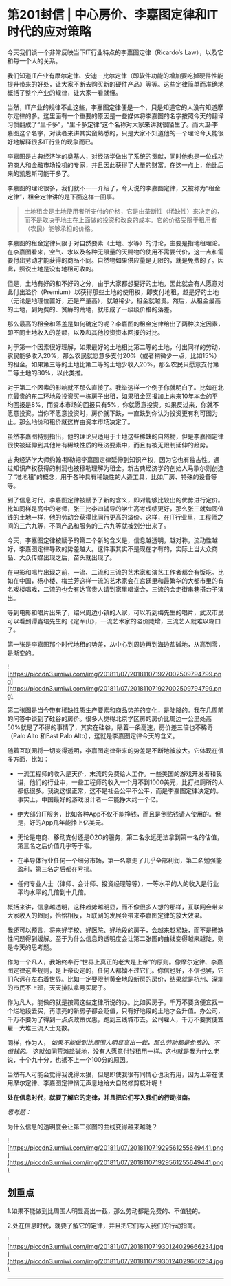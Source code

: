 # 第201封信 | 中心房价、李嘉图定律和IT时代的应对策略

今天我们谈一个非常反映当下IT行业特点的李嘉图定律（Ricardo’s Law），以及它和每一个人的关系。

我们知道IT产业有摩尔定律、安迪－比尔定律（即软件功能的增加要吃掉硬件性能提升带来的好处，让大家不断去购买新的硬件产品）等等。这些定律简单而准确地概括了整个产业的规律，让大家一看就懂。

当然，IT产业的规律不止这些，李嘉图定律便是一个，只是知道它的人没有知道摩尔定律的多。这里面有一个重要的原因是一些媒体将李嘉图的名字按照今天的翻译习惯翻成了“里卡多”，“里卡多定律”这个名称对大家来讲就很陌生了。而大卫∙李嘉图这个名字，对读者来讲其实蛮熟悉的，只是大家不知道他的一个理论今天能很好地解释很多IT行业的现象而已。

李嘉图是古典经济学的奠基人，对经济学做出了系统的贡献，同时他也是一位成功的商人和金融市场投机的专家，并且因此获得了大量的财富。在这一点上，他比后来的凯恩斯可能干多了。

李嘉图的理论很多，我们就不一一介绍了，今天说的李嘉图定律，又被称为“租金定律”，租金定律讲的是下面这样一回事。

> 土地租金是土地使用者所支付的价格，它是由垄断性（稀缺性）来决定的，而不是取决于地主在上面做的投资和改良的成本。它的价格受限于租用者（农民）能够承担的价格。

李嘉图的租金定律只限于对自然要素（土地、水等）的讨论，主要是指地租理论。在李嘉图看来，空气、水以及各种无限量的天赐物的使用不需要代价，这一点和需要付出劳动才能获得的商品不同。自然物如果供应量是无限的，就是免费的了。因此，照说土地是没有地租可收的。

但是，土地有好的和不好的之分，由于大家都想要好的土地，因此就会有人愿意对此付出溢价（Premium）以获得那些土地的使用权，即支付地租。越是好的土地（无论是地理位置好，还是产量高），就越稀少，租金就越贵。然后，从租金最高的土地，到免费的、贫瘠的荒地，就形成了一级级价格的落差。

那么最高的租金和落差是如何确定的呢？李嘉图的租金定律给出了两种决定因素，即不同土地收入的差额，以及和其他投资资本回报的对比。

对于第一个因素很好理解，如果最好的土地相比第二等的土地，付出同样的劳动，农民能多收入20%，那么农民就愿意多支付20%（或者稍微少一点，比如15%）的租金。如果第三等的土地比第二等的土地少收入20%，那么农民只愿意支付第二等土地的80%，以此类推。

对于第二个因素的影响就不那么直接了。我举这样一个例子你就明白了。比如在北京最贵的东二环地段投资买一栋房子出租，如果租金回报加上未来10年本金的平均回报是8%，而资本市场的回报只有5%，你就愿意投资。如果反过来，你就不愿意投资。当你不愿意投资时，房价就下跌，一直跌到你认为投资更有利可图为止。那么地价和租价就这样由资本市场决定了。

虽然李嘉图特别指出，他的理论只适用于土地这些稀缺的自然物，但是李嘉图定律很快被延伸到其他带有稀缺性质的经济要素中，而且有被无限制延伸的趋势。

古典经济学大师约翰∙穆勒把李嘉图定律延伸到知识产权，因为它也有独占性。通过知识产权获得的利润也被穆勒理解为租金。新古典经济学的创始人马歇尔则创造了“准地租”的概念，用于各种具有稀缺性的人造工具，比如厂房、特殊的设备等等。

到了信息时代，李嘉图定律被赋予了新的含义，即对能够比较出的优势进行定价。比如同样是高中的老师，张三比李四辅导的学生高考成绩更好，那么张三就如同值钱的土地一样，他的劳动会获得比同行更高的溢价。这样，在IT行业里，工程师之间的三六九等，不同产品和服务的三六九等就被划分出来了。

今天，李嘉图定律被赋予的第二个新的含义是，信息越透明，越对称，流动性越好，李嘉图定律导致的势差越大。这件事其实不是现在才有的，实际上当大众商品、大众传媒出现之后，苗头就出现了。

在电影和唱片出现之前，一流、二流和三流的艺术家和演艺工作者都会有饭吃。比如在中国，杨小楼、梅兰芳这样一流的艺术家会在宫廷里和最繁华的大都市里的有名戏楼唱戏，二流的也会有达官贵人请到家里唱堂会，三流的会走街串巷搭台子演出。

等到电影和唱片出来了，绍兴周边小镇的人家，可以听到梅先生的唱片，武汉市民可以看到谭鑫培先生的《定军山》，一流艺术家的溢价陡增，三流艺人就难以糊口了。

第一张是李嘉图那个时代地租的势差，从中心到周边再到海边盐碱地，从高到零，是渐变的。

![https://piccdn3.umiwi.com/img/201811/07/201811071927002509794799.png](https://piccdn3.umiwi.com/img/201811/07/201811071927002509794799.png)

第二张图是当今带有稀缺性质生产要素和商品势差的变化，是陡降的。我在几周前的问答中谈到了硅谷的房价。很多人觉得北京学区房的房价比周边一公里处高50%就是了不得的事情了，其实在硅谷，隔着一条高速，房价差三倍也不稀奇（Palo Alto 和East Palo Alto），这就是李嘉图定律今天的含义。

随着互联网将一切变得透明，李嘉图定律带来的势差是不断地被放大。它体现在很多方面，比如：

* 一流工程师的收入是天价，末流的免费给人工作。一些美国的游戏开发者和我讲，他们的行业中，一些工程师的收入一个月不到1000美元，比打扫厕所的人都低很多。我说这很正常，这不是社会公平不公平，而是李嘉图定律决定的。事实上，中国最好的游戏设计者一年能挣大约一个亿。

* 绝大部分IT服务，比如各种App不仅不能挣钱，而且是倒贴钱请人使用的。但是，好的App几年能挣上亿美元。

* 无论是电商、移动支付还是O2O的服务，第二名永远无法拿到第一名的估值，第三名之后价值几乎等于零。

* 在半导体行业任何一个细分市场，第一名拿走了几乎全部利润，第二名勉强能盈利，第三名之后都在亏损。

* 任何专业人士（律师、会计师、投资经理等等），一等水平的人的收入是行业平均水平的几倍到十几倍。

概括来讲，信息越透明，这种趋势越明显，而不像很多人想的那样，互联网会带来大家收入的趋同，恰恰相反，互联网的发展会带来李嘉图定律的放大效果。

我还可以预言，将来好学校、好医院、好地段的房子，会越来越紧缺，而不是稀缺性问题得到缓解。至于为什么信息的透明度会让第二张图的曲线变得越来越陡，则是今天的思考题。

作为一个凡人，我始终奉行“世界上真正的老大是上帝”的原则。像摩尔定律、李嘉图定律这些规则，是上帝设定的，任何人都拗不过它们。你信也好，不信也罢，它们永远在左右着世界。比如一定要限制黄金地段新房的房价，结果就是杭州、深圳的市民不上班，天天排队拿号买房子。

作为凡人，能做的就是按照这些定律所说的办。比如买房子，千万不要贪便宜找一个烂地段去买，再漂亮的新房子都会贬值，只有好地段的土地才会升值。办公司，千万不要为了得到一点点政策优惠，跑到三线城市去。公司雇人，千万不要贪便宜雇一大堆三流人士充数。

同样，作为人， *如果不能做到比周围人明显高出一截，那么劳动都是免费的、不值钱的。* 这就如同荒滩盐碱地，没有人愿意付钱租用一样。这也就是我为什么老说，十个九十分，也抵不上一个100分的原因。

当然有人可能会觉得我说得太狠，但是即使我很有同情心也没有用，因为上帝在使用摩尔定律、李嘉图定律悄无声息地给大自然修剪枝叶呢！

 **处在信息时代，就要了解它的定律，并且把它们写入我们的行动指南。**

 *思考题：*

为什么信息的透明度会让第二张图的曲线变得越来越陡？

![https://piccdn3.umiwi.com/img/201811/07/201811071929561255649441.png](https://piccdn3.umiwi.com/img/201811/07/201811071929561255649441.png)

## 划重点

1.如果不能做到比周围人明显高出一截，那么劳动都是免费的、不值钱的。

2.处在信息时代，就要了解它的定律，并且把它们写入我们的行动指南。

![https://piccdn3.umiwi.com/img/201811/07/201811071930124029666234.jpg](https://piccdn3.umiwi.com/img/201811/07/201811071930124029666234.jpg)

---

